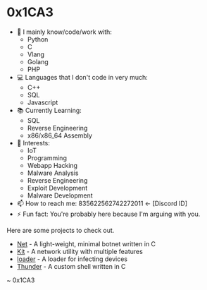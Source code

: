 # 0x1CA3

- 🔭 I mainly know/code/work with: 
  *   Python
  *   C
  *   Vlang
  *   Golang
  *   PHP
- 💻 Languages that I don't code in very much:
  *   C++
  *   SQL
  *   Javascript
- 📚 Currently Learning:
  *   SQL
  *   Reverse Engineering
  *   x86/x86_64 Assembly
- 📱 Interests:
  *   IoT
  *   Programming
  *   Webapp Hacking
  *   Malware Analysis
  *   Reverse Engineering
  *   Exploit Development
  *   Malware Development
- 📫 How to reach me: 835622562742272011 <- [Discord ID]
- ⚡ Fun fact: You're probably here because I'm arguing with you.

Here are some projects to check out.
- [Net](https://github.com/0x1CA3/Net) - A light-weight, minimal botnet written in C
- [Kit](https://github.com/0x1CA3/kit) - A network utility with multiple features
- [loader](https://github.com/0x1CA3/loader) - A loader for infecting devices
- [Thunder](https://github.com/0x1CA3/Thunder) - A custom shell written in C

~ 0x1CA3
